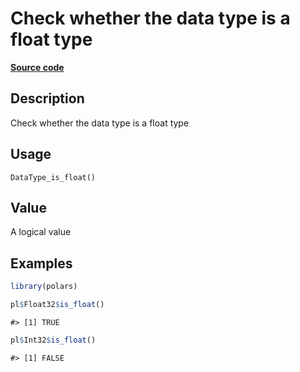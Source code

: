 

# Check whether the data type is a float type

[**Source code**](https://github.com/pola-rs/r-polars/tree/d562252dbb77de7e06ca3e6150d74a2c709763bc/R/after-wrappers.R#L20)

## Description

Check whether the data type is a float type

## Usage

<pre><code class='language-R'>DataType_is_float()
</code></pre>

## Value

A logical value

## Examples

``` r
library(polars)

pl$Float32$is_float()
```

    #> [1] TRUE

``` r
pl$Int32$is_float()
```

    #> [1] FALSE
